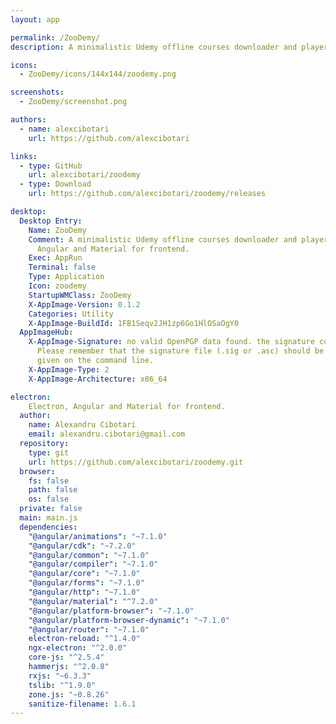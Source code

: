 ```yaml
---
layout: app

permalink: /ZooDemy/
description: A minimalistic Udemy offline courses downloader and player. Built on Electron, Angular and Material for frontend.

icons:
  - ZooDemy/icons/144x144/zoodemy.png

screenshots:
  - ZooDemy/screenshot.png

authors:
  - name: alexcibotari
    url: https://github.com/alexcibotari

links:
  - type: GitHub
    url: alexcibotari/zoodemy
  - type: Download
    url: https://github.com/alexcibotari/zoodemy/releases

desktop:
  Desktop Entry:
    Name: ZooDemy
    Comment: A minimalistic Udemy offline courses downloader and player. Built on Electron,
      Angular and Material for frontend.
    Exec: AppRun
    Terminal: false
    Type: Application
    Icon: zoodemy
    StartupWMClass: ZooDemy
    X-AppImage-Version: 0.1.2
    Categories: Utility
    X-AppImage-BuildId: 1FB1Seqv2JH1zp6Go1HlOSaOgY0
  AppImageHub:
    X-AppImage-Signature: no valid OpenPGP data found. the signature could not be verified.
      Please remember that the signature file (.sig or .asc) should be the first file
      given on the command line.
    X-AppImage-Type: 2
    X-AppImage-Architecture: x86_64

electron:
    Electron, Angular and Material for frontend.
  author:
    name: Alexandru Cibotari
    email: alexandru.cibotari@gmail.com
  repository:
    type: git
    url: https://github.com/alexcibotari/zoodemy.git
  browser:
    fs: false
    path: false
    os: false
  private: false
  main: main.js
  dependencies:
    "@angular/animations": "~7.1.0"
    "@angular/cdk": "~7.2.0"
    "@angular/common": "~7.1.0"
    "@angular/compiler": "~7.1.0"
    "@angular/core": "~7.1.0"
    "@angular/forms": "~7.1.0"
    "@angular/http": "~7.1.0"
    "@angular/material": "^7.2.0"
    "@angular/platform-browser": "~7.1.0"
    "@angular/platform-browser-dynamic": "~7.1.0"
    "@angular/router": "~7.1.0"
    electron-reload: "^1.4.0"
    ngx-electron: "^2.0.0"
    core-js: "^2.5.4"
    hammerjs: "^2.0.8"
    rxjs: "~6.3.3"
    tslib: "^1.9.0"
    zone.js: "~0.8.26"
    sanitize-filename: 1.6.1
---
```

